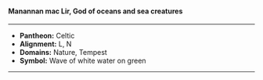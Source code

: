 #### Manannan mac Lir, God of oceans and sea creatures
___

- **Pantheon:** Celtic
- **Alignment:** L, N
- **Domains:** Nature, Tempest
- **Symbol:** Wave of white water on green
___
